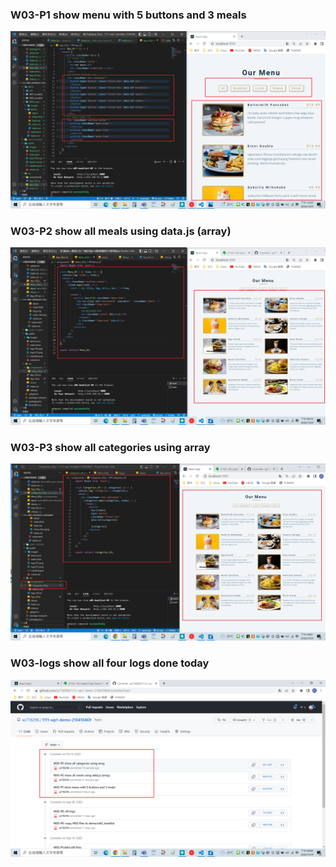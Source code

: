 ### W03-P1 show menu with 5 buttons and 3 meals

![](W03_P1.png)

### W03-P2 show all meals using data.js (array)

![](W03_P2.png)

### W03-P3 show all categories using array

![](W03_P3.png)

### W03-logs show all four logs done today

![](W03_P4.png)
